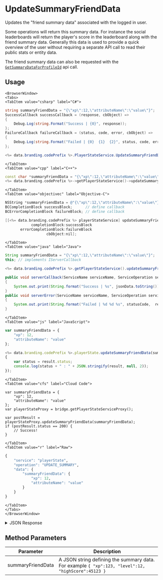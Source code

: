 # UpdateSummaryFriendData

Updates the "friend summary data" associated with the logged in user.

Some operations will return this summary data. For instance the social leaderboards will return the player's score in the leaderboard along with the friend summary data. Generally this data is used to provide a quick overview of the user without requiring a separate API call to read their public stats or entity data.

The friend summary data can also be requested with the [<code>GetSummaryDataForProfileId</code>](/api/capi/friend/getsummarydataforprofileid) api call.

<PartialServop service_name="playerState" operation_name="UPDATE_SUMMARY" />

## Usage

```mdx-code-block
<BrowserWindow>
<Tabs>
<TabItem value="csharp" label="C#">
```

```csharp
string summaryFriendData = "{\"xp\":12,\"attributeName\":\"value\"}";
SuccessCallback successCallback = (response, cbObject) =>
{
    Debug.Log(string.Format("Success | {0}", response));
};
FailureCallback failureCallback = (status, code, error, cbObject) =>
{
    Debug.Log(string.Format("Failed | {0}  {1}  {2}", status, code, error));
};

<%= data.branding.codePrefix %>.PlayerStateService.UpdateSummaryFriendData(summaryFriendData, successCallback, failureCallback);
```

```mdx-code-block
</TabItem>
<TabItem value="cpp" label="C++">
```

```cpp
const char *summaryFriendData = "{\"xp\":12,\"attributeName\":\"value\"}";
<%= data.branding.codePrefix %>->getPlayerStateService()->updateSummaryFriendData(summaryFriendData, this);
```

```mdx-code-block
</TabItem>
<TabItem value="objectivec" label="Objective-C">
```

```objectivec
NSString *summaryFriendData = @"{\"xp\":12,\"attributeName\":\"value\"}";
BCCompletionBlock successBlock;      // define callback
BCErrorCompletionBlock failureBlock; // define callback

[[<%= data.branding.codePrefix %> playerStateService] updateSummaryFriendData:summaryFriendData
            completionBlock:successBlock
       errorCompletionBlock:failureBlock
                   cbObject:nil];
```

```mdx-code-block
</TabItem>
<TabItem value="java" label="Java">
```

```java
String summaryFriendData = "{\"xp\":12,\"attributeName\":\"value\"}";
this; // implements IServerCallback

<%= data.branding.codePrefix %>.getPlayerStateService().updateSummaryFriendData(summaryFriendData, this);

public void serverCallback(ServiceName serviceName, ServiceOperation serviceOperation, JSONObject jsonData)
{
    System.out.print(String.format("Success | %s", jsonData.toString()));
}
public void serverError(ServiceName serviceName, ServiceOperation serviceOperation, int statusCode, int reasonCode, String jsonError)
{
    System.out.print(String.format("Failed | %d %d %s", statusCode,  reasonCode, jsonError.toString()));
}
```

```mdx-code-block
</TabItem>
<TabItem value="js" label="JavaScript">
```

```javascript
var summaryFriendData = {
    "xp": 12,
    "attributeName": "value"
};

<%= data.branding.codePrefix %>.playerState.updateSummaryFriendData(summaryFriendData, result =>
{
	var status = result.status;
	console.log(status + " : " + JSON.stringify(result, null, 2));
});
```

```mdx-code-block
</TabItem>
<TabItem value="cfs" label="Cloud Code">
```

```cfscript
var summaryFriendData = {
    "xp": 12,
    "attributeName": "value"
};
var playerStateProxy = bridge.getPlayerStateServiceProxy();

var postResult = playerStateProxy.updateSummaryFriendData(summaryFriendData);
if (postResult.status == 200) {
    // Success!
}
```

```mdx-code-block
</TabItem>
<TabItem value="r" label="Raw">
```

```r
{
	"service": "playerState",
	"operation": "UPDATE_SUMMARY",
	"data": {
		"summaryFriendData": {
			"xp": 12,
			"attributeName": "value"
		}
	}
}
```

```mdx-code-block
</TabItem>
</Tabs>
</BrowserWindow>
```

<details>
<summary>JSON Response</summary>

```json
{
    "status":200,
    "data": null
}
```
</details>

## Method Parameters
Parameter | Description
--------- | -----------
summaryFriendData | A JSON string defining the summary data. For example `{ "xp":123, "level":12, "highScore":45123 }`


